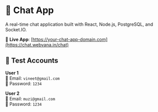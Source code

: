 # 💬 Chat App

A real-time chat application built with React, Node.js, PostgreSQL, and Socket.IO.

🔗 **Live App**: [https://your-chat-app-domain.com](https://chat.webvana.in/chat)

## 🧪 Test Accounts

**User 1**  
📧 Email: `vineet@gmail.com`  
🔑 Password: `1234`

**User 2**  
📧 Email: `muzi@gmail.com`  
🔑 Password: `1234`
